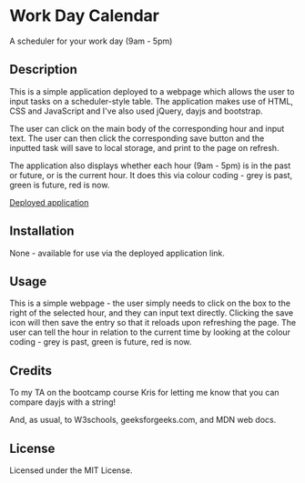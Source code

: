 # Work Day Calendar
A scheduler for your work day (9am - 5pm)

## Description
This is a simple application deployed to a webpage which allows the user to input tasks on a scheduler-style table. The application makes use of HTML, CSS and JavaScript and I've also used jQuery, dayjs and bootstrap.

The user can click on the main body of the corresponding hour and input text. The user can then click the corresponding save button and the inputted task will save to local storage, and print to the page on refresh. 

The application also displays whether each hour (9am - 5pm) is in the past or future, or is the current hour. It does this via colour coding - grey is past, green is future, red is now.

[Deployed application](https://kauralane.github.io/work-day-calendar/)
[](./assets/images/screencapture-kauralane-github-io-work-day-calendar-2024-01-07-20_17_10.png)

## Installation
None - available for use via the deployed application link. 

## Usage
This is a simple webpage - the user simply needs to click on the box to the right of the selected hour, and they can input text directly. Clicking the save icon will then save the entry so that it reloads upon refreshing the page. The user can tell the hour in relation to the current time by looking at the colour coding - grey is past, green is future, red is now. 

## Credits
To my TA on the bootcamp course Kris for letting me know that you can compare dayjs with a string! 

And, as usual, to W3schools, geeksforgeeks.com, and MDN web docs. 

## License
Licensed under the MIT License. 